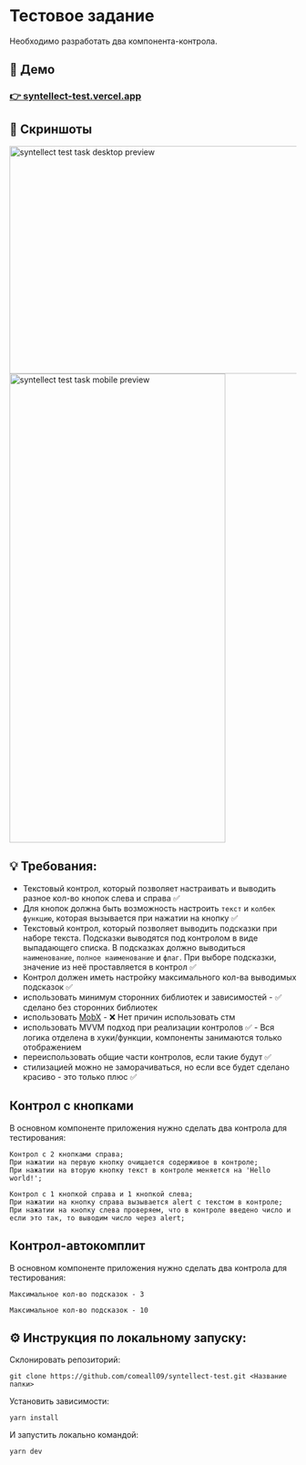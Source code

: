 # Тестовое задание

Необходимо разработать два компонента-контрола.

## 🎥 Демо
### [👉 syntellect-test.vercel.app](https://syntellect-test.vercel.app/)

## 📸 Скриншоты
<p>
  <img src="https://github.com/comeall09/readme-storage/blob/main/images/syntellect/syntellect-desktop.png" width="800" height="400" alt="syntellect test task desktop preview" title="syntellect test task desktop preview" />
  <img src="https://github.com/comeall09/readme-storage/blob/main/images/syntellect/syntellect-mobile.png" width="379" height="824" alt="syntellect test task mobile preview" title="syntellect test task mobile preview" />
</p>

## 💡 Требования:
- Текстовый контрол, который позволяет настраивать и выводить разное кол-во кнопок слева и справа ✅
- Для кнопок должна быть возможность настроить `текст` и `колбек функцию`, которая вызывается при нажатии на кнопку ✅
- Текстовый контрол, который позволяет выводить подсказки при наборе текста. Подсказки выводятся под контролом в виде выпадающего списка. В подсказках должно выводиться `наименование`, `полное наименование` и `флаг`. При выборе подсказки, значение из неё проставляется в контрол ✅
- Контрол должен иметь настройку максимального кол-ва выводимых подсказок ✅
- использовать минимум сторонних библиотек и зависимостей - ✅ сделано без сторонних библиотек
- использовать [MobX](https://mobx.js.org/) - ❌ Нет причин использовать стм
- использовать MVVM подход при реализации контролов ✅ - Вся логика отделена в хуки/функции, компоненты занимаются только отображением
- переиспользовать общие части контролов, если такие будут ✅
- стилизацией можно не заморачиваться, но если все будет сделано красиво - это только плюс ✅

## Контрол с кнопками
В основном компоненте приложения нужно сделать два контрола для тестирования:
```
Контрол с 2 кнопками справа;
При нажатии на первую кнопку очищается содерживое в контроле;
При нажатии на вторую кнопку текст в контроле меняется на 'Hello world!';
```
```
Контрол с 1 кнопкой справа и 1 кнопкой слева;
При нажатии на кнопку справа вызывается alert с текстом в контроле;
При нажатии на кнопку слева проверяем, что в контроле введено число и если это так, то выводим число через alert;
```

## Контрол-автокомплит
В основном компоненте приложения нужно сделать два контрола для тестирования:
```
Максимальное кол-во подсказок - 3
```
```
Максимальное кол-во подсказок - 10
```

## ⚙️ Инструкция по локальному запуску:
Склонировать репозиторий:
```shel
git clone https://github.com/comeall09/syntellect-test.git <Название папки>
```
Установить зависимости:
```shel
yarn install
```
И запустить локально командой:
```shell
yarn dev
```
